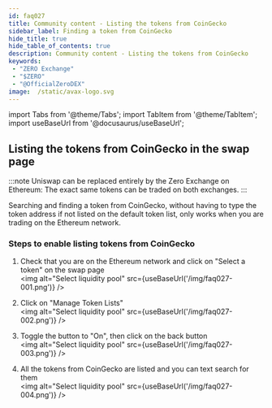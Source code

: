 ```yaml
---
id: faq027
title: Community content - Listing the tokens from CoinGecko
sidebar_label: Finding a token from CoinGecko
hide_title: true
hide_table_of_contents: true
description: Community content - Listing the tokens from CoinGecko
keywords:
 - "ZERO Exchange"
 - "$ZERO"
 - "@OfficialZeroDEX"
image:  /static/avax-logo.svg
---
```


import Tabs from '@theme/Tabs';
import TabItem from '@theme/TabItem';
import useBaseUrl from '@docusaurus/useBaseUrl';


## Listing the tokens from CoinGecko in the swap page

:::note Uniswap can be replaced entirely by the Zero Exchange on Ethereum: The exact same tokens can be traded on both exchanges.
:::

Searching and finding a token from CoinGecko, without having to type the token address if not listed on the default token list, only works when you are trading on the Ethereum network.

### Steps to enable listing tokens from CoinGecko
1. Check that you are on the Ethereum network and click on "Select a token" on the swap page  
<img alt="Select liquidity pool" src={useBaseUrl('/img/faq027-001.png')} />

1. Click on "Manage Token Lists"  
<img alt="Select liquidity pool" src={useBaseUrl('/img/faq027-002.png')} />


1. Toggle the button to "On", then click on the back button  
<img alt="Select liquidity pool" src={useBaseUrl('/img/faq027-003.png')} />

1. All the tokens from CoinGecko are listed and you can text search for them  
<img alt="Select liquidity pool" src={useBaseUrl('/img/faq027-004.png')} />
